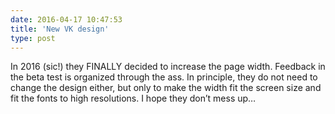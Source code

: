 ```yaml
---
date: 2016-04-17 10:47:53
title: 'New VK design'
type: post
---
```


In 2016 (sic!) they FINALLY decided to increase the page width. Feedback in the beta test is
organized through the ass. In principle, they do not need to change the design either, but only to
make the width fit the screen size and fit the fonts to high resolutions. I hope they don’t mess up…
